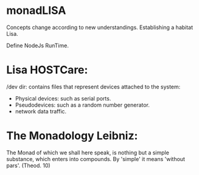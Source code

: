 # monadLISA
Concepts change according to new understandings.
Establishing a habitat Lisa.

Define NodeJs RunTime.


# Lisa HOSTCare:
 /dev dir: contains files that represent devices attached to the system:
- Physical devices: such as serial ports.
- Pseudodevices: such as a random number generator.
- network data traffic.

# The Monadology Leibniz:

The Monad of which we shall here speak, is nothing but a simple substance, which enters into compounds. By 'simple' it means 'without pars'. (Theod. 10)
